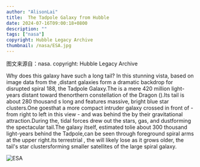 ```yaml
---
author: "AlisonLai"
title:  The Tadpole Galaxy from Hubble 
date: 2024-07-16T09:00:18+0800
description: ""
tags: ["nasa"]
copyright: Hubble Legacy Archive
thumbnail: /nasa/ESA.jpg
---
```

图文来源自：nasa.  copyright: Hubble Legacy Archive

  Why does this galaxy have such a long tail? In this stunning vista, based on image data from the ,distant galaxies form a dramatic backdrop for disrupted spiral 188, the Tadpole Galaxy.The  is a mere 420 million light-years distant toward thenorthern constellation of the Dragon ().Its  tail is about 280 thousand s long and features massive, bright blue star clusters.One  goesthat a more compact intruder galaxy crossed in front of  - from right to left in this view - and was behind the  by their gravitational attraction.During the, tidal forces drew out the stars, gas, and dustforming the spectacular tail.The  galaxy itself, estimated tolie about 300 thousand light-years behind the Tadpole,can be seen through foreground spiral arms at the upper right.its terrestrial , the  will likely lose as it grows older, the tail's star clustersforming smaller satellites of the large spiral galaxy.

![ESA](/nasa/ESA.jpg)